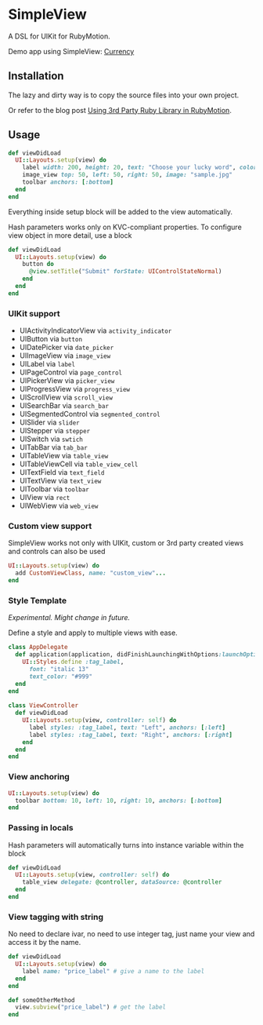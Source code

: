 # SimpleView

A DSL for UIKit for RubyMotion.

Demo app using SimpleView: [Currency](https://github.com/seanho/Currency)

## Installation
The lazy and dirty way is to copy the source files into your own project.

Or refer to the blog post [Using 3rd Party Ruby Library in RubyMotion](http://reality.hk/posts/2012/05/05/using-3rd-party-ruby-library-rubymotion/).

## Usage

````ruby
def viewDidLoad
  UI::Layouts.setup(view) do
    label width: 200, height: 20, text: "Choose your lucky word", color: "#eee"
    image_view top: 50, left: 50, right: 50, image: "sample.jpg"
    toolbar anchors: [:bottom]
  end
end
````

Everything inside setup block will be added to the view automatically.

Hash parameters works only on KVC-compliant properties. To configure view object in more detail, use a block

````ruby
def viewDidLoad
  UI::Layouts.setup(view) do
    button do
      @view.setTitle("Submit" forState: UIControlStateNormal)
    end
  end
end
````

### UIKit support
- UIActivityIndicatorView via `activity_indicator`
- UIButton via `button`
- UIDatePicker via `date_picker`
- UIImageView via `image_view`
- UILabel via `label`
- UIPageControl via `page_control`
- UIPickerView via `picker_view`
- UIProgressView via `progress_view`
- UIScrollView via `scroll_view`
- UISearchBar via `search_bar`
- UISegmentedControl via `segmented_control`
- UISlider via `slider`
- UIStepper via `stepper`
- UISwitch via `swtich`
- UITabBar via `tab_bar`
- UITableView via `table_view`
- UITableViewCell via `table_view_cell`
- UITextField via `text_field`
- UITextView via `text_view`
- UIToolbar via `toolbar`
- UIView via `rect`
- UIWebView via `web_view`

### Custom view support

SimpleView works not only with UIKit, custom or 3rd party created views and controls can also be used

````ruby
UI::Layouts.setup(view) do
  add CustomViewClass, name: "custom_view"...
end
````

### Style Template

_Experimental. Might change in future._

Define a style and apply to multiple views with ease.

````ruby
class AppDelegate
  def application(application, didFinishLaunchingWithOptions:launchOptions)
    UI::Styles.define :tag_label,
      font: "italic 13"
      text_color: "#999"
  end
end
  
class ViewController
  def viewDidLoad
    UI::Layouts.setup(view, controller: self) do
      label styles: :tag_label, text: "Left", anchors: [:left]
      label styles: :tag_label, text: "Right", anchors: [:right]
    end
  end
end
````


### View anchoring

````ruby
UI::Layouts.setup(view) do
  toolbar bottom: 10, left: 10, right: 10, anchors: [:bottom]
end
````

### Passing in locals

Hash parameters will automatically turns into instance variable within the block

````ruby
def viewDidLoad
  UI::Layouts.setup(view, controller: self) do
    table_view delegate: @controller, dataSource: @controller
  end
end
````

### View tagging with string

No need to declare ivar, no need to use integer tag, just name your view and access it by the name.

````ruby
def viewDidLoad
  UI::Layouts.setup(view) do
    label name: "price_label" # give a name to the label
  end
end

def someOtherMethod
  view.subview("price_label") # get the label
end
````